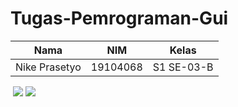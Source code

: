 # Tugas-Pemrograman-Gui
|Nama  |NIM  |Kelas
|--|--|--|
|Nike Prasetyo  |19104068  |S1 SE-03-B |
<img src = "">
<img src = "https://github.com/NikePrasetyo/Tugas-Pemrograman-Gui/blob/Teori/Calendar%20Widget.png">
<img src = "https://github.com/NikePrasetyo/Tugas-Pemrograman-Gui/blob/main/Styles.png">
